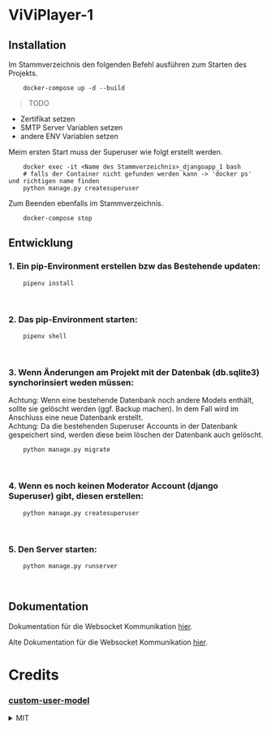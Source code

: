 # ViViPlayer-1

## Installation
Im Stammverzeichnis den folgenden Befehl ausführen zum Starten des Projekts.
```
    docker-compose up -d --build
```

> TODO

- Zertifikat setzen
- SMTP Server Variablen setzen
- andere ENV Variablen setzen

Meim ersten Start muss der Superuser wie folgt erstellt werden.
```
    docker exec -it <Name des Stammverzeichnis>_djangoapp_1 bash
    # falls der Container nicht gefunden werden kann -> 'docker ps' und richtigen name finden
    python manage.py createsuperuser
```

Zum Beenden ebenfalls im Stammverzeichnis.
```
    docker-compose stop
```

## Entwicklung

### 1. Ein pip-Environment erstellen bzw das Bestehende updaten:
```
    pipenv install
```
<br>

### 2. Das pip-Environment starten:
```
    pipenv shell
```
<br>

### 3. Wenn Änderungen am Projekt mit der Datenbak (db.sqlite3) synchorinsiert weden müssen:
Achtung: Wenn eine bestehende Datenbank noch andere Models enthält, sollte sie gelöscht werden (ggf. Backup machen). In dem Fall wird im Anschluss eine neue Datenbank erstellt. <br>
Achtung: Da die bestehenden Superuser Accounts in der Datenbank gespeichert sind, werden diese beim löschen der Datenbank auch gelöscht.
```
    python manage.py migrate
```
<br>

### 4. Wenn es noch keinen Moderator Account (django Superuser) gibt, diesen erstellen:
```
    python manage.py createsuperuser
```
<br>

### 5. Den Server starten:
```
    python manage.py runserver
```
<br>

## Dokumentation
Dokumentation für die Websocket Kommunikation [hier](./doc/websocket/README.md).

Alte Dokumentation für die Websocket Kommunikation [hier](./api/README.md).

# Credits

### [custom-user-model](https://github.com/testdrivenio/django-custom-user-model/)

<details>
  <summary>MIT</summary>

    MIT License

    Copyright (c) 2021 Michael Herman

    Permission is hereby granted, free of charge, to any person obtaining a copy
    of this software and associated documentation files (the "Software"), to deal
    in the Software without restriction, including without limitation the rights
    to use, copy, modify, merge, publish, distribute, sublicense, and/or sell
    copies of the Software, and to permit persons to whom the Software is
    furnished to do so, subject to the following conditions:

    The above copyright notice and this permission notice shall be included in all
    copies or substantial portions of the Software.

    THE SOFTWARE IS PROVIDED "AS IS", WITHOUT WARRANTY OF ANY KIND, EXPRESS OR
    IMPLIED, INCLUDING BUT NOT LIMITED TO THE WARRANTIES OF MERCHANTABILITY,
    FITNESS FOR A PARTICULAR PURPOSE AND NONINFRINGEMENT. IN NO EVENT SHALL THE
    AUTHORS OR COPYRIGHT HOLDERS BE LIABLE FOR ANY CLAIM, DAMAGES OR OTHER
    LIABILITY, WHETHER IN AN ACTION OF CONTRACT, TORT OR OTHERWISE, ARISING FROM,
    OUT OF OR IN CONNECTION WITH THE SOFTWARE OR THE USE OR OTHER DEALINGS IN THE
    SOFTWARE.


</details>
